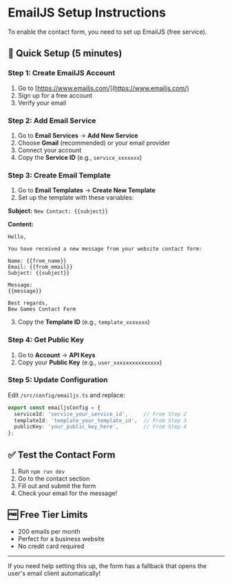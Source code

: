 # EmailJS Setup Instructions

To enable the contact form, you need to set up EmailJS (free service).

## 🚀 Quick Setup (5 minutes)

### Step 1: Create EmailJS Account
1. Go to [https://www.emailjs.com/](https://www.emailjs.com/)
2. Sign up for a free account
3. Verify your email

### Step 2: Add Email Service
1. Go to **Email Services** → **Add New Service**
2. Choose **Gmail** (recommended) or your email provider
3. Connect your account
4. Copy the **Service ID** (e.g., `service_xxxxxxx`)

### Step 3: Create Email Template
1. Go to **Email Templates** → **Create New Template**
2. Set up the template with these variables:

**Subject:** `New Contact: {{subject}}`

**Content:**
```
Hello,

You have received a new message from your website contact form:

Name: {{from_name}}
Email: {{from_email}}
Subject: {{subject}}

Message:
{{message}}

Best regards,
Bew Games Contact Form
```

3. Copy the **Template ID** (e.g., `template_xxxxxxx`)

### Step 4: Get Public Key
1. Go to **Account** → **API Keys**
2. Copy your **Public Key** (e.g., `user_xxxxxxxxxxxxxxx`)

### Step 5: Update Configuration
Edit `/src/config/emailjs.ts` and replace:

```typescript
export const emailjsConfig = {
  serviceId: 'service_your_service_id',     // From Step 2
  templateId: 'template_your_template_id',  // From Step 3
  publicKey: 'your_public_key_here',        // From Step 4
};
```

## ✅ Test the Contact Form
1. Run `npm run dev`
2. Go to the contact section
3. Fill out and submit the form
4. Check your email for the message!

## 🆓 Free Tier Limits
- 200 emails per month
- Perfect for a business website
- No credit card required

---

If you need help setting this up, the form has a fallback that opens the user's email client automatically!